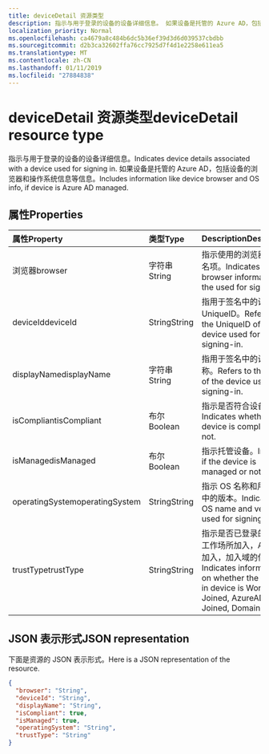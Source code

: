 ```yaml
---
title: deviceDetail 资源类型
description: 指示与用于登录的设备的设备详细信息。 如果设备是托管的 Azure AD，包括设备的浏览器和操作系统信息等信息。
localization_priority: Normal
ms.openlocfilehash: ca4679a8c484b6dc5b36ef39d3d6d039537cbdbb
ms.sourcegitcommit: d2b3ca32602ffa76cc7925d7f4d1e2258e611ea5
ms.translationtype: MT
ms.contentlocale: zh-CN
ms.lasthandoff: 01/11/2019
ms.locfileid: "27884838"
---
```

# <a name="devicedetail-resource-type"></a><span data-ttu-id="86d30-104">deviceDetail 资源类型</span><span class="sxs-lookup"><span data-stu-id="86d30-104">deviceDetail resource type</span></span>
<span data-ttu-id="86d30-105">指示与用于登录的设备的设备详细信息。</span><span class="sxs-lookup"><span data-stu-id="86d30-105">Indicates device details associated with a device used for signing in.</span></span> <span data-ttu-id="86d30-106">如果设备是托管的 Azure AD，包括设备的浏览器和操作系统信息等信息。</span><span class="sxs-lookup"><span data-stu-id="86d30-106">Includes information like device browser and  OS info, if device is Azure AD managed.</span></span>



## <a name="properties"></a><span data-ttu-id="86d30-107">属性</span><span class="sxs-lookup"><span data-stu-id="86d30-107">Properties</span></span>
| <span data-ttu-id="86d30-108">属性</span><span class="sxs-lookup"><span data-stu-id="86d30-108">Property</span></span>     | <span data-ttu-id="86d30-109">类型</span><span class="sxs-lookup"><span data-stu-id="86d30-109">Type</span></span>   |<span data-ttu-id="86d30-110">Description</span><span class="sxs-lookup"><span data-stu-id="86d30-110">Description</span></span>|
|:---------------|:--------|:----------|
|<span data-ttu-id="86d30-111">浏览器</span><span class="sxs-lookup"><span data-stu-id="86d30-111">browser</span></span>|<span data-ttu-id="86d30-112">字符串</span><span class="sxs-lookup"><span data-stu-id="86d30-112">String</span></span>|<span data-ttu-id="86d30-113">指示使用的浏览器信息签名项。</span><span class="sxs-lookup"><span data-stu-id="86d30-113">Indicates the browser information of the used for signing-in.</span></span>|
|<span data-ttu-id="86d30-114">deviceId</span><span class="sxs-lookup"><span data-stu-id="86d30-114">deviceId</span></span>|<span data-ttu-id="86d30-115">String</span><span class="sxs-lookup"><span data-stu-id="86d30-115">String</span></span>|<span data-ttu-id="86d30-116">指用于签名中的设备的 UniqueID。</span><span class="sxs-lookup"><span data-stu-id="86d30-116">Refers to the UniqueID of the device used for signing-in.</span></span>|
|<span data-ttu-id="86d30-117">displayName</span><span class="sxs-lookup"><span data-stu-id="86d30-117">displayName</span></span>|<span data-ttu-id="86d30-118">字符串</span><span class="sxs-lookup"><span data-stu-id="86d30-118">String</span></span>|<span data-ttu-id="86d30-119">指用于签名中的设备的名称。</span><span class="sxs-lookup"><span data-stu-id="86d30-119">Refers to the name of the device used for signing-in.</span></span>|
|<span data-ttu-id="86d30-120">isCompliant</span><span class="sxs-lookup"><span data-stu-id="86d30-120">isCompliant</span></span>|<span data-ttu-id="86d30-121">布尔</span><span class="sxs-lookup"><span data-stu-id="86d30-121">Boolean</span></span>|<span data-ttu-id="86d30-122">指示是否符合设备。</span><span class="sxs-lookup"><span data-stu-id="86d30-122">Indicates whether the device is compliant or not.</span></span>|
|<span data-ttu-id="86d30-123">isManaged</span><span class="sxs-lookup"><span data-stu-id="86d30-123">isManaged</span></span>|<span data-ttu-id="86d30-124">布尔</span><span class="sxs-lookup"><span data-stu-id="86d30-124">Boolean</span></span>|<span data-ttu-id="86d30-125">指示托管设备。</span><span class="sxs-lookup"><span data-stu-id="86d30-125">Indicates if the device is managed or not.</span></span>|
|<span data-ttu-id="86d30-126">operatingSystem</span><span class="sxs-lookup"><span data-stu-id="86d30-126">operatingSystem</span></span>|<span data-ttu-id="86d30-127">String</span><span class="sxs-lookup"><span data-stu-id="86d30-127">String</span></span>|<span data-ttu-id="86d30-128">指示 OS 名称和用于签名中的版本。</span><span class="sxs-lookup"><span data-stu-id="86d30-128">Indicates the OS name and version used for signing-in.</span></span>|
|<span data-ttu-id="86d30-129">trustType</span><span class="sxs-lookup"><span data-stu-id="86d30-129">trustType</span></span>|<span data-ttu-id="86d30-130">String</span><span class="sxs-lookup"><span data-stu-id="86d30-130">String</span></span>|<span data-ttu-id="86d30-131">指示是否已登录的设备上工作场所加入，AzureAD 加入，加入域的信息。</span><span class="sxs-lookup"><span data-stu-id="86d30-131">Indicates information on whether the signed-in device is Workplace Joined, AzureAD Joined, Domain Joined.</span></span> |

## <a name="json-representation"></a><span data-ttu-id="86d30-132">JSON 表示形式</span><span class="sxs-lookup"><span data-stu-id="86d30-132">JSON representation</span></span>

<span data-ttu-id="86d30-133">下面是资源的 JSON 表示形式。</span><span class="sxs-lookup"><span data-stu-id="86d30-133">Here is a JSON representation of the resource.</span></span>

<!-- {
  "blockType": "resource",
  "optionalProperties": [

  ],
  "@odata.type": "microsoft.graph.deviceDetail"
}-->

```json
{
  "browser": "String",
  "deviceId": "String",
  "displayName": "String",
  "isCompliant": true,
  "isManaged": true,
  "operatingSystem": "String",
  "trustType": "String"
}

```

<!-- uuid: 8fcb5dbc-d5aa-4681-8e31-b001d5168d79
2015-10-25 14:57:30 UTC -->
<!-- {
  "type": "#page.annotation",
  "description": "deviceDetail resource",
  "keywords": "",
  "section": "documentation",
  "tocPath": ""
}-->
